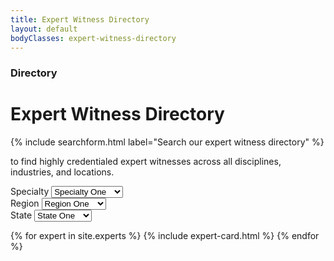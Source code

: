 ```yaml
---
title: Expert Witness Directory
layout: default
bodyClasses: expert-witness-directory
---
```


<div class="page-header centered">
    <div class="site-wrapper">
        <div class="header-text">
            <h3 class="subtitle">Directory</h3>
            <h1 class="title">Expert Witness Directory</h1>
            {% include searchform.html label="Search our expert witness directory" %}
            <p>to find highly credentialed expert witnesses across all disciplines, industries, and locations.</p>
        </div>
    </div>
</div>

<div class="section">
    <div class="site-wrapper">
        <form action="#" id="filters" class="filters -outlined grid spaced">
            <div class="filter col-md-1-2 col-lg-1-3">                
                <div class="select-wrap">
                    <label for="specialty">Specialty</label>
                    <select name="specialty" id="specialty">
                        <option value="specialtyOne">Specialty One</option>
                        <option value="specialtyTwo">Specialty Two</option>
                        <option value="specialtyThree">Specialty Three</option>
                    </select>
                </div>
            </div>
            <div class="filter col-md-1-2 col-lg-1-3">                
                <div class="select-wrap">
                    <label for="region">Region</label>
                    <select name="region" id="region">
                        <option value="regionOne">Region One</option>
                        <option value="regionTwo">Region Two</option>
                        <option value="regionThree">Region Three</option>
                    </select>
                </div>
            </div>
            <div class="filter col-md-1-2 col-lg-1-3">                
                <div class="select-wrap">
                    <label for="state">State</label>
                    <select name="state" id="state">
                        <option value="stateOne">State One</option>
                        <option value="stateTwo">State Two</option>
                        <option value="stateThree">State Three</option>
                    </select>
                </div>
            </div>
        </form>
    </div>
</div>

<div class="section padded-lg">
    <div class="site-wrapper">
        <div class="card-grid">
            {% for expert in site.experts %}
                {% include expert-card.html %}
            {% endfor %}
        </div>
    </div>
</div>